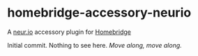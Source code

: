 # homebridge-accessory-neurio
A [neur.io]() accessory plugin for [Homebridge]()

Initial commit. Nothing to see here. _Move along, move along._
